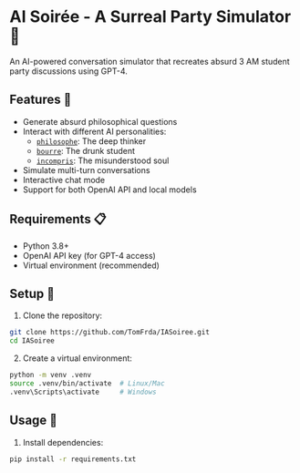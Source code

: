 # AI Soirée - A Surreal Party Simulator 🎉

An AI-powered conversation simulator that recreates absurd 3 AM student party discussions using GPT-4.

## Features 🌟

- Generate absurd philosophical questions
- Interact with different AI personalities:
  - [`philosophe`](config.py): The deep thinker
  - [`bourre`](config.py): The drunk student
  - [`incompris`](config.py): The misunderstood soul
- Simulate multi-turn conversations
- Interactive chat mode
- Support for both OpenAI API and local models

## Requirements 📋

- Python 3.8+
- OpenAI API key (for GPT-4 access)
- Virtual environment (recommended)

## Setup 🚀

1. Clone the repository:
```bash
git clone https://github.com/TomFrda/IASoiree.git
cd IASoiree
```
2. Create a virtual environment:
```bash
python -m venv .venv
source .venv/bin/activate  # Linux/Mac
.venv\Scripts\activate     # Windows
```

## Usage 🚀

1. Install dependencies:
```bash
pip install -r requirements.txt
```
